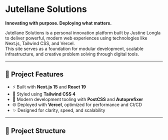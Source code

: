 # Jutellane Solutions

**Innovating with purpose. Deploying what matters.**

Jutellane Solutions is a personal innovation platform built by Justine Longla to deliver powerful, modern web experiences using technologies like Next.js, Tailwind CSS, and Vercel.  
This site serves as a foundation for modular development, scalable infrastructure, and creative problem solving through digital tools.

---

## 🚀 Project Features

- ⚡️ Built with **Next.js 15** and **React 19**
- 🎨 Styled using **Tailwind CSS 4**
- 🔧 Modern development tooling with **PostCSS** and **Autoprefixer**
- 🌐 Deployed with **Vercel**, optimized for performance and CI/CD
- ✨ Designed for clarity, speed, and scalability

---

## 📂 Project Structure

